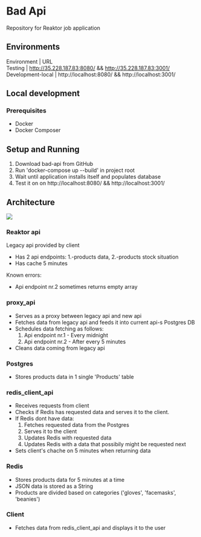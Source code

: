 # Bad Api
Repository for Reaktor job application

## Environments
Environment | URL  
Testing | http://35.228.187.83:8080/ && http://35.228.187.83:3001/  
Development-local | http://localhost:8080/ && http://localhost:3001/

## Local development
### Prerequisites
* Docker
* Docker Composer

## Setup and Running
  1. Download bad-api from GitHub
  2. Run 'docker-compose up --build' in project root
  3. Wait until application installs itself and populates database
  4. Test it on on http://localhost:8080/ && http://localhost:3001/

## Architecture
<img src="https://bad-api.s3.eu-north-1.amazonaws.com/architecture.png" />

### Reaktor api
Legacy api provided by client
* Has 2 api endpoints: 1.-products data, 2.-products stock situation
* Has cache 5 minutes

Known errors:
* Api endpoint nr.2 sometimes returns empty array

### proxy_api
* Serves as a proxy between legacy api and new api
* Fetches data from legacy api and feeds it into current api-s Postgres DB
* Schedules data fetching as follows: 
    1. Api endpoint nr.1 - Every midnight
    <!-- TODO: Change into - During workdays from 6-17 a clock, after every 5 minutes. -->
    2. Api endpoint nr.2 - After every 5 minutes
* Cleans data coming from legacy api

### Postgres
* Stores products data in 1 single 'Products' table

<!-- TODO: change name into 'client_api' -->
### redis_client_api
* Receives requests from client
* Checks if Redis has requested data and serves it to the client. 
* If Redis dont have data:
    1. Fetches requested data from the Postgres
    2. Serves it to the client
    3. Updates Redis with requested data
    4. Updates Redis with a data that possibily might be requested next
* Sets client's chache on 5 minutes when returning data

### Redis
* Stores products data for 5 minutes at a time
* JSON data is stored as a String
* Products are divided based on categories ('gloves', 'facemasks', 'beanies')

### Client
* Fetches data from redis_client_api and displays it to the user

